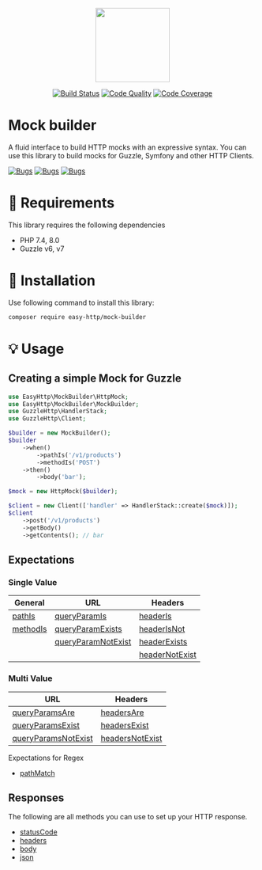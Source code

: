<p align="center"><img src="https://blog.pleets.org/img/articles/easy-http-logo.png" height="150"></p>

<p align="center">
<a href="https://travis-ci.com/easy-http/mock-builder"><img src="https://travis-ci.com/easy-http/mock-builder.svg?branch=main" alt="Build Status"></a>
<a href="https://scrutinizer-ci.com/g/easy-http/mock-builder"><img src="https://img.shields.io/scrutinizer/g/easy-http/mock-builder.svg" alt="Code Quality"></a>
<a href="https://scrutinizer-ci.com/g/easy-http/mock-builder/?branch=main"><img src="https://scrutinizer-ci.com/g/easy-http/mock-builder/badges/coverage.png?b=main" alt="Code Coverage"></a>
</p>

# Mock builder

A fluid interface to build HTTP mocks with an expressive syntax. You can use this library to build mocks for Guzzle, Symfony and other HTTP Clients.

<a href="https://sonarcloud.io/dashboard?id=easy-http_mock-builder"><img src="https://sonarcloud.io/api/project_badges/measure?project=easy-http_mock-builder&metric=security_rating" alt="Bugs"></a>
<a href="https://sonarcloud.io/dashboard?id=easy-http_mock-builder"><img src="https://sonarcloud.io/api/project_badges/measure?project=easy-http_mock-builder&metric=bugs" alt="Bugs"></a>
<a href="https://sonarcloud.io/dashboard?id=easy-http_mock-builder"><img src="https://sonarcloud.io/api/project_badges/measure?project=easy-http_mock-builder&metric=code_smells" alt="Bugs"></a>

# :pencil: Requirements

This library requires the following dependencies

- PHP 7.4, 8.0
- Guzzle v6, v7

# :wrench: Installation

Use following command to install this library:

```bash
composer require easy-http/mock-builder
```

# :bulb: Usage

## Creating a simple Mock for Guzzle

```php
use EasyHttp\MockBuilder\HttpMock;
use EasyHttp\MockBuilder\MockBuilder;
use GuzzleHttp\HandlerStack;
use GuzzleHttp\Client;

$builder = new MockBuilder();
$builder
    ->when()
        ->pathIs('/v1/products')
        ->methodIs('POST')
    ->then()
        ->body('bar');

$mock = new HttpMock($builder);

$client = new Client(['handler' => HandlerStack::create($mock)]);
$client
    ->post('/v1/products')
    ->getBody()
    ->getContents(); // bar
```

## Expectations

### Single Value

| General                                                                               | URL                                                                                                      | Headers                                                                                          |
|---------------------------------------------------------------------------------------|----------------------------------------------------------------------------------------------------------|--------------------------------------------------------------------------------------------------|
| [pathIs](https://github.com/easy-http/mock-builder/wiki/Expectations#pathIs)          | [queryParamIs](https://github.com/easy-http/mock-builder/wiki/Expectations#queryParamIs)                 | [headerIs](https://github.com/easy-http/mock-builder/wiki/Expectations#headerIs)                 |
| [methodIs](https://github.com/easy-http/mock-builder/wiki/Expectations#methodIs)      | [queryParamExists](https://github.com/easy-http/mock-builder/wiki/Expectations#queryParamExists)         | [headerIsNot](https://github.com/easy-http/mock-builder/wiki/Expectations#headerIsNot)           |
|                                                                                       | [queryParamNotExist](https://github.com/easy-http/mock-builder/wiki/Expectations#queryParamNotExist)     | [headerExists](https://github.com/easy-http/mock-builder/wiki/Expectations#headerExists)         |
|                                                                                       |                                                                                                          | [headerNotExist](https://github.com/easy-http/mock-builder/wiki/Expectations#headerNotExist)     |

### Multi Value

| URL                                                                                                      | Headers                                                                                          |
|----------------------------------------------------------------------------------------------------------|--------------------------------------------------------------------------------------------------|
| [queryParamsAre](https://github.com/easy-http/mock-builder/wiki/Expectations#queryParamsAre)             | [headersAre](https://github.com/easy-http/mock-builder/wiki/Expectations#headersAre)             |
| [queryParamsExist](https://github.com/easy-http/mock-builder/wiki/Expectations#queryParamsExist)         | [headersExist](https://github.com/easy-http/mock-builder/wiki/Expectations#headersExist)         |
| [queryParamsNotExist](https://github.com/easy-http/mock-builder/wiki/Expectations#queryParamsNotExist)   | [headersNotExist](https://github.com/easy-http/mock-builder/wiki/Expectations#headersNotExist)   |

Expectations for Regex

- [pathMatch](https://github.com/easy-http/mock-builder/wiki/Expectations#pathMatch)

## Responses

The following are all methods you can use to set up your HTTP response.

- [statusCode](https://github.com/easy-http/mock-builder/wiki/Responses#statusCode)
- [headers](https://github.com/easy-http/mock-builder/wiki/Responses#headers)
- [body](https://github.com/easy-http/mock-builder/wiki/Responses#body)
- [json](https://github.com/easy-http/mock-builder/wiki/Responses#json)
